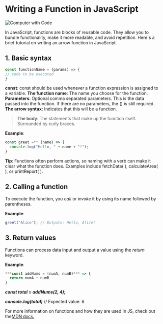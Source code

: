 # Writing a Function in JavaScript

![Computer with Code](https://i.imgur.com/iu2kuBr.jpeg)

In JavaScript, functions are blocks of reusable code. They allow you to bundle functionality, make it more readable, and avoid repetition. Here's a brief tutorial on writing an arrow function in JavaScript.

## 1. Basic syntax

```JavaScript
const functionName = (params) => {
// code to be executed
}
```

**const**: const should be used whenever a function expression is assigned to a variable.
**The function name**: The name you choose for the function.
**Parameters**: Optional comma separated parameters. This is the data passed into the function. If there are no parameters, the () is still required.
**The arrow syntax**: Indicates that this will be a function.
> **The body**: The statements that make up the function itself. Surrounded by curly braces.

**Example**:
```JavaScript
const greet =** (name) => {
  console.log("Hello, " + name + "!");
}
```
**Tip**: Functions often perform actions, so naming with a verb can make it clear what the function does. Examples include fetchData( ), calculateArea( ), or printReport( ). 

## 2. Calling a function

To execute the function, you *call* or *invoke* it by using its name followed by parentheses.

**Example**:
```JavaScript
greet('Alice'); // Outputs: Hello, Alice!
```

## 3. Return values

Functions can process data input and output a value using the *return* keyword.

**Example**: 
```JavaScript
***const addNums = (numA, numB)*** => {
  return numA + numB
}
```
***const total = addNums(2, 4);***

***console.log(total)*** // Expected value: 6

For more information on functions and how they are used in JS, check out the[MDN docs.](https://developer.mozilla.org/en-US/docs/Web/JavaScript/Guide/Functions)


